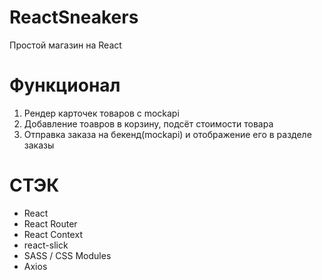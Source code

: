 # ReactSneakers
 Простой магазин на React
# Функционал
  1. Рендер карточек товаров с mockapi
  2. Добавление тоавров в корзину, подсёт стоимости товара 
  3. Отправка заказа на бекенд(mockapi) и отображение его в разделе заказы
# СТЭК
- React
- React Router
- React Context
- react-slick
- SASS / CSS Modules
- Axios
